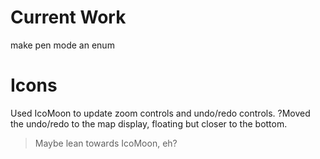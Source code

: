# Current Work

make pen mode an enum

# Icons

Used IcoMoon to update zoom controls and undo/redo controls. ?Moved the undo/redo to the map display, floating but closer to the bottom.

> Maybe lean towards IcoMoon, eh?
